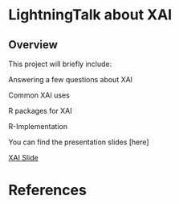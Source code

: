 # LightningTalk about XAI

## Overview

This project will briefly include:

Answering a few questions about XAI

Common XAI uses

R packages for XAI

R-Implementation

You can find the presentation slides <a href="https://jezahmoud.github.io/Lightning_Talk/XAI.html#/section"></a> [here] 


<a href="https://github.com/Jezahmoud/Lightning_Talk"></a> [XAI Slide](./XAI.html)

# References
